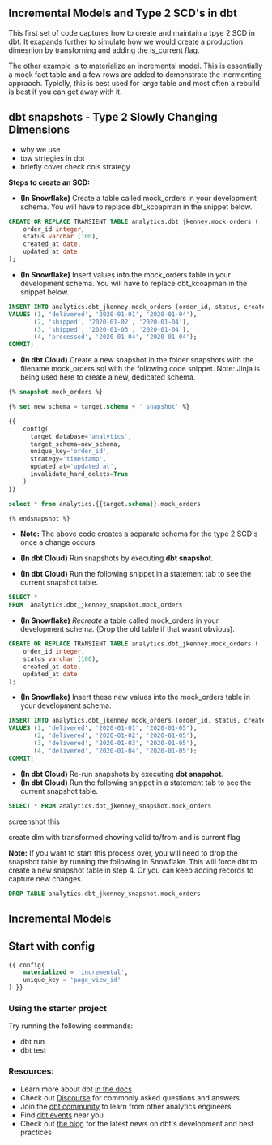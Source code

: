 ## Incremental Models and Type 2 SCD's in dbt
This first set of code captures how to create and maintain a tpye 2 SCD in dbt. 
It exapands further to simulate how we would create a production dimesnion by transforning and adding the is_current flag.

The other example is to materialize an incremental model. This is essentially a mock fact table and a few rows are added to 
demonstrate the incrmenting appraoch. Typiclly, this is best used for large table and most often a rebuild is best if you can get away with it.

## dbt snapshots - Type 2 Slowly Changing Dimensions 
- why we use 
- tow strtegies in dbt 
- briefly cover check cols strategy 

**Steps to create an SCD:**
- **(In Snowflake)** Create a table called mock_orders in your development schema. You will have to replace dbt_kcoapman in the snippet below.

```sql
CREATE OR REPLACE TRANSIENT TABLE analytics.dbt_jkenney.mock_orders (
    order_id integer,
    status varchar (100),
    created_at date,
    updated_at date
);
```
- **(In Snowflake)** Insert values into the mock_orders table in your development schema. You will have to replace dbt_kcoapman in the snippet below.

```sql
INSERT INTO analytics.dbt_jkenney.mock_orders (order_id, status, created_at, updated_at)
VALUES (1, 'delivered', '2020-01-01', '2020-01-04'),
       (2, 'shipped', '2020-01-02', '2020-01-04'),
       (3, 'shipped', '2020-01-03', '2020-01-04'),
       (4, 'processed', '2020-01-04', '2020-01-04');
COMMIT;
```
- **(In dbt Cloud)** Create a new snapshot in the folder snapshots with the filename mock_orders.sql with the following code snippet. Note: Jinja is being used here to create a new, dedicated schema.

```sql
{% snapshot mock_orders %}

{% set new_schema = target.schema + '_snapshot' %}

{{
    config(
      target_database='analytics',
      target_schema=new_schema,
      unique_key='order_id',
      strategy='timestamp',
      updated_at='updated_at',
      invalidate_hard_delets=True
    )
}}

select * from analytics.{{target.schema}}.mock_orders

{% endsnapshot %}

```
- **Note:** The above code creates a separate schema for the type 2 SCD's once a change occurs.
- **(In dbt Cloud)** Run snapshots by executing **dbt snapshot**.

- **(In dbt Cloud)** Run the following snippet in a statement tab to see the current snapshot table.

```sql 
SELECT * 
FROM  analytics.dbt_jkenney_snapshot.mock_orders 
```

- **(In Snowflake)** *Recreate* a table called mock_orders in your development schema. (Drop the old table if that wasnt obvious).
```sql
CREATE OR REPLACE TRANSIENT TABLE analytics.dbt_jkenney.mock_orders (
    order_id integer,
    status varchar (100),
    created_at date,
    updated_at date
);
```
- **(In Snowflake)** Insert these new values into the mock_orders table in your development schema.

```sql
INSERT INTO analytics.dbt_jkenney.mock_orders (order_id, status, created_at, updated_at)
VALUES (1, 'delivered', '2020-01-01', '2020-01-05'),
       (2, 'delivered', '2020-01-02', '2020-01-05'),
       (3, 'delivered', '2020-01-03', '2020-01-05'),
       (4, 'delivered', '2020-01-04', '2020-01-05');
COMMIT;
```

- **(In dbt Cloud)** Re-run snapshots by executing **dbt snapshot**.
- **(In dbt Cloud)** Run the following snippet in a statement tab to see the current snapshot table. 

```sql
SELECT * FROM analytics.dbt_jkenney_snapshot.mock_orders
```

screenshot this

create dim with transformed showing valid to/from and is current flag

**Note:** If you want to start this process over, you will need to drop the snapshot table by running the following in Snowflake. 
This will force dbt to create a new snapshot table in step 4. Or you can keep adding records to capture new changes.

```sql
DROP TABLE analytics.dbt_jkenney_snapshot.mock_orders
```

## Incremental Models



## Start with config

```sql
{{ config(
    materialized = 'incremental',
    unique_key = 'page_view_id'
) }}
```

### Using the starter project

Try running the following commands:
- dbt run
- dbt test














### Resources:
- Learn more about dbt [in the docs](https://docs.getdbt.com/docs/introduction)
- Check out [Discourse](https://discourse.getdbt.com/) for commonly asked questions and answers
- Join the [dbt community](https://getdbt.com/community) to learn from other analytics engineers
- Find [dbt events](https://events.getdbt.com) near you
- Check out [the blog](https://blog.getdbt.com/) for the latest news on dbt's development and best practices
